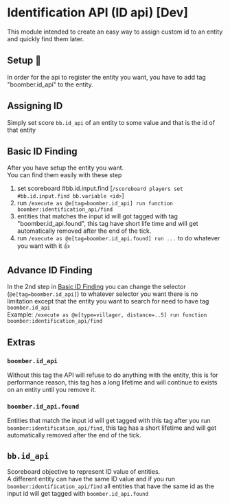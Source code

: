# Identification API (ID api) [Dev]
This module intended to create an easy way to assign custom id to an entity and quickly find them later.

## Setup :clap:
In order for the api to register the entity you want, you have to add tag "boomber.id_api" to the entity.  

## Assigning ID
Simply set score `bb.id_api` of an entity to some value and that is the id of that entity

## Basic ID Finding
After you have setup the entity you want.  
You can find them easily with these step  
1) set scoreboard #bb.id.input.find [`/scoreboard players set #bb.id.input.find bb.variable <id>`]
2) run `/execute as @e[tag=boomber.id_api] run function boomber:identification_api/find`
3) entities that matches the input id will got tagged with tag "boomber.id_api.found", this tag have short life time and will get automatically removed after the end of the tick.  
4) run `/execute as @e[tag=boomber.id_api.found] run ...` to do whatever you want with it :thumbsup:

## Advance ID Finding
In the 2nd step in [Basic ID Finding](#basic_id_finding) you can change the selector (`@e[tag=boomber.id_api]`) to whatever selector you want there is no limitation except that the entity you want to search for need to have tag `boomber.id_api`  
Example: `/execute as @e[type=villager, distance=..5] run function boomber:identification_api/find`

## Extras
### `boomber.id_api`
Without this tag the API will refuse to do anything with the entity, this is for performance reason, this tag has a long lifetime and will continue to exists on an entity until you remove it.

### `boomber.id_api.found`
Entities that match the input id will get tagged with this tag after you run `boomber:identification_api/find`, this tag has a short lifetime and will get automatically removed after the end of the tick.

## `bb.id_api`
Scoreboard objective to represent ID value of entities.  
A different entity can have the same ID value and if you run `boomber:identification_api/find` all entities that have the same id as the input id will get tagged with `boomber.id_api.found`